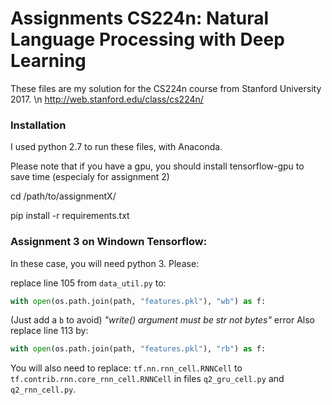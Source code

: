 # Assignments CS224n: Natural Language Processing with Deep Learning


These files are my solution for the CS224n course from Stanford University 2017. \n
http://web.stanford.edu/class/cs224n/

### Installation

I used python 2.7 to run these files, with Anaconda.

Please note that if you have a gpu, you should install tensorflow-gpu to save time (especialy for assignment 2)

cd /path/to/assignmentX/

pip install -r requirements.txt


### Assignment 3 on Windown Tensorflow:
In these case, you will need python 3. Please:

replace line 105 from `data_util.py` to:
```python
with open(os.path.join(path, "features.pkl"), "wb") as f:
```
(Just add a `b` to avoid) _"write() argument must be str not bytes"_ error
Also replace line 113 by:
```python
with open(os.path.join(path, "features.pkl"), "rb") as f:
```
You will also need to replace:
`tf.nn.rnn_cell.RNNCell`
to
`tf.contrib.rnn.core_rnn_cell.RNNCell`
in files `q2_gru_cell.py` and `q2_rnn_cell.py`.
